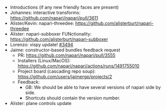 - Introductions (if any new friendly faces are present)
- Johannes: interactive transforms: https://github.com/napari/napari/pull/3611
- Alister/Kevin: napari-threedee: https://github.com/alisterburt/napari-threedee
- Alister: napari-subboxer FUNctionality: https://github.com/alisterburt/napari-subboxer
- Lorenzo: vispy update! [#3494](https://github.com/napari/napari/pull/3494/)
- Jaime: constructor-based bundles feedback request
    - PR: https://github.com/napari/napari/pull/3555
    - Installers (Linux/MacOS): https://github.com/napari/napari/actions/runs/1491755010
    - Project board (cascading repo soup): https://github.com/users/jaimergp/projects/2
    - Feedback: 
        - GB: We should be able to have several versions of napari side by side.
        - Shortcuts should contain the version number.
- Alister: plane controls update

